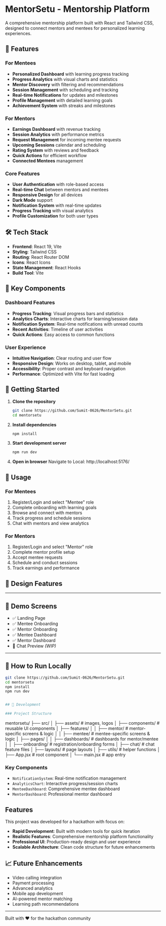 # MentorSetu - Mentorship Platform

A comprehensive mentorship platform built with React and Tailwind CSS, designed to connect mentors and mentees for personalized learning experiences.

## 🚀 Features

### For Mentees
- **Personalized Dashboard** with learning progress tracking
- **Progress Analytics** with visual charts and statistics
- **Mentor Discovery** with filtering and recommendations
- **Session Management** with scheduling and tracking
- **Real-time Notifications** for updates and milestones
- **Profile Management** with detailed learning goals
- **Achievement System** with streaks and milestones

### For Mentors
- **Earnings Dashboard** with revenue tracking
- **Session Analytics** with performance metrics
- **Request Management** for incoming mentee requests
- **Upcoming Sessions** calendar and scheduling
- **Rating System** with reviews and feedback
- **Quick Actions** for efficient workflow
- **Connected Mentees** management

### Core Features
- **User Authentication** with role-based access
- **Real-time Chat** between mentors and mentees
- **Responsive Design** for all devices
- **Dark Mode** support
- **Notification System** with real-time updates
- **Progress Tracking** with visual analytics
- **Profile Customization** for both user types

## 🛠️ Tech Stack

- **Frontend**: React 19, Vite
- **Styling**: Tailwind CSS
- **Routing**: React Router DOM
- **Icons**: React Icons
- **State Management**: React Hooks
- **Build Tool**: Vite

## 🎯 Key Components

### Dashboard Features
- **Progress Tracking**: Visual progress bars and statistics
- **Analytics Charts**: Interactive charts for learning/session data
- **Notification System**: Real-time notifications with unread counts
- **Recent Activities**: Timeline of user activities
- **Quick Actions**: Easy access to common functions

### User Experience
- **Intuitive Navigation**: Clear routing and user flow
- **Responsive Design**: Works on desktop, tablet, and mobile
- **Accessibility**: Proper contrast and keyboard navigation
- **Performance**: Optimized with Vite for fast loading

## 🚀 Getting Started

1. **Clone the repository**
   ```bash
   git clone https://github.com/Sumit-0626/MentorSetu.git
   cd mentorsetu
   ```

2. **Install dependencies**
   ```bash
   npm install
   ```

3. **Start development server**
   ```bash
   npm run dev
   ```

4. **Open in browser**
   Navigate to Local:   http://localhost:5176/

## 📱 Usage

### For Mentees
1. Register/Login and select "Mentee" role
2. Complete onboarding with learning goals
3. Browse and connect with mentors
4. Track progress and schedule sessions
5. Chat with mentors and view analytics

### For Mentors
1. Register/Login and select "Mentor" role
2. Complete mentor profile setup
3. Accept mentee requests
4. Schedule and conduct sessions
5. Track earnings and performance

## 🎨 Design Features


---

## 📸 Demo Screens

- ✅ Landing Page  
- ✅ Mentee Onboarding  
- ✅ Mentor Onboarding  
- ✅ Mentee Dashboard  
- ✅ Mentor Dashboard  
- 💬 Chat Preview *(WIP)*

---

## 🧠 How to Run Locally

```bash
git clone https://github.com/Sumit-0626/MentorSetu.git
cd mentorsetu
npm install
npm run dev


## 🔧 Development

### Project Structure
```
mentorsetu/
├── src/
│ ├── assets/ # images, logos
│ ├── components/ # reusable UI components
│ ├── features/
│ │ ├── mentor/ # mentor-specific screens & logic
│ │ ├── mentee/ # mentee-specific screens & logic
│ ├── pages/
│ │ ├── dashboards/ # dashboards for mentor/mentee
│ │ ├── onboarding/ # registration/onboarding forms
│ ├── chat/ # chat feature files
│ ├── layouts/ # page layouts
│ ├── utils/ # helper functions
│ ├── App.jsx # root component
│ └── main.jsx # app entry


### Key Components
- `NotificationSystem`: Real-time notification management
- `AnalyticsChart`: Interactive progress/session charts
- `MenteeDashboard`: Comprehensive mentee dashboard
- `MentorDashboard`: Professional mentor dashboard

##  Features

This project was developed for a hackathon with focus on:
- **Rapid Development**: Built with modern tools for quick iteration
- **Realistic Features**: Comprehensive mentorship platform functionality
- **Professional UI**: Production-ready design and user experience
- **Scalable Architecture**: Clean code structure for future enhancements

## 📈 Future Enhancements

- Video calling integration
- Payment processing
- Advanced analytics
- Mobile app development
- AI-powered mentor matching
- Learning path recommendations

---

Built with ❤️ for the hackathon community
